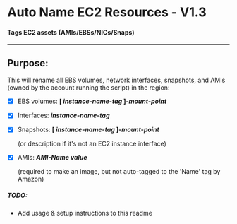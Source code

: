 #   Auto Name EC2 Resources - V1.3
#### Tags EC2 assets (AMIs/EBSs/NICs/Snaps)
--------------------------------------------------------------------------------
## Purpose:
This will rename all EBS volumes, network interfaces, snapshots, and AMIs (owned by the account running the script) in the region:
- [x] EBS volumes:  **[ _instance-name-tag_ ]-_mount_-_point_**
- [x] Interfaces: **_instance-name-tag_**
- [x] Snapshots: **[ _instance-name-tag_ ]-_mount_-_point_**

  (or description if it's not an EC2 instance interface)
- [x] AMIs: __*AMI-Name value*__

  (required to make an image, but not auto-tagged to the 'Name' tag by Amazon)



##### TODO:
  * Add usage & setup instructions to this readme
